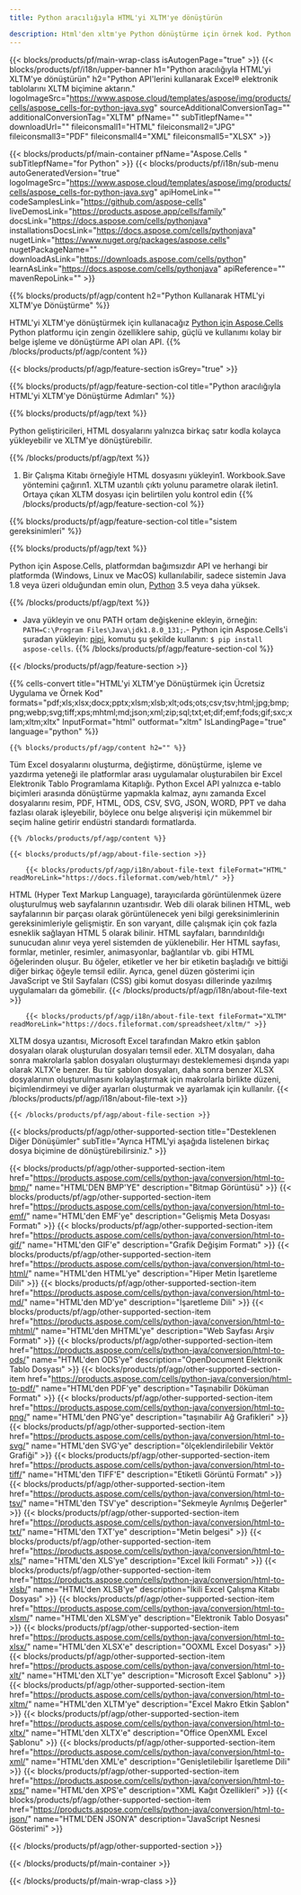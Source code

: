```yaml
---
title: Python aracılığıyla HTML'yi XLTM'ye dönüştürün

description: Html'den xltm'ye Python dönüştürme için örnek kod. Python uygulamasında toplu html dosyalarından xltm'ye dönüştürme için API örnek kodunu kullanın.
---
```

{{< blocks/products/pf/main-wrap-class isAutogenPage="true" >}}
{{< blocks/products/pf/i18n/upper-banner h1="Python aracılığıyla HTML\'yi XLTM\'ye dönüştürün" h2="Python API\'lerini kullanarak Excel® elektronik tablolarını XLTM biçimine aktarın." logoImageSrc="https://www.aspose.cloud/templates/aspose/img/products/cells/aspose_cells-for-python-java.svg" sourceAdditionalConversionTag="" additionalConversionTag="XLTM" pfName="" subTitlepfName="" downloadUrl="" fileiconsmall1="HTML" fileiconsmall2="JPG" fileiconsmall3="PDF" fileiconsmall4="XML" fileiconsmall5="XLSX" >}}

{{< blocks/products/pf/main-container pfName="Aspose.Cells " subTitlepfName="for Python" >}}
{{< blocks/products/pf/i18n/sub-menu autoGeneratedVersion="true" logoImageSrc="https://www.aspose.cloud/templates/aspose/img/products/cells/aspose_cells-for-python-java.svg" apiHomeLink="" codeSamplesLink="https://github.com/aspose-cells" liveDemosLink="https://products.aspose.app/cells/family" docsLink="https://docs.aspose.com/cells/pythonjava" installationsDocsLink="https://docs.aspose.com/cells/pythonjava" nugetLink="https://www.nuget.org/packages/aspose.cells" nugetPackageName="" downloadAsLink="https://downloads.aspose.com/cells/python" learnAsLink="https://docs.aspose.com/cells/pythonjava" apiReference="" mavenRepoLink="" >}}

{{% blocks/products/pf/agp/content h2="Python Kullanarak HTML\'yi XLTM\'ye Dönüştürme" %}}

 HTML'yi XLTM'ye dönüştürmek için kullanacağız
 [Python için Aspose.Cells](https://pypi.org/project/aspose-cells) 
 Python platformu için zengin özelliklere sahip, güçlü ve kullanımı kolay bir belge işleme ve dönüştürme API olan API. 
{{% /blocks/products/pf/agp/content %}}

{{< blocks/products/pf/agp/feature-section isGrey="true" >}}

{{% blocks/products/pf/agp/feature-section-col title="Python aracılığıyla HTML\'yi XLTM\'ye Dönüştürme Adımları" %}}

{{% blocks/products/pf/agp/text %}}

 Python geliştiricileri, HTML dosyalarını yalnızca birkaç satır kodla kolayca yükleyebilir ve XLTM'ye dönüştürebilir.

{{% /blocks/products/pf/agp/text %}}

1. Bir Çalışma Kitabı örneğiyle HTML dosyasını yükleyin1. Workbook.Save yöntemini çağırın1. XLTM uzantılı çıktı yolunu parametre olarak iletin1. Ortaya çıkan XLTM dosyası için belirtilen yolu kontrol edin
{{% /blocks/products/pf/agp/feature-section-col %}}

{{% blocks/products/pf/agp/feature-section-col title="sistem gereksinimleri" %}}

{{% blocks/products/pf/agp/text %}}

 Python için Aspose.Cells, platformdan bağımsızdır API ve herhangi bir platformda (Windows, Linux ve MacOS) kullanılabilir, sadece sistemin Java 1.8 veya üzeri olduğundan emin olun, [Python](https://www.python.org/downloads/) 3.5 veya daha yüksek. 
 
{{% /blocks/products/pf/agp/text %}}

- Java yükleyin ve onu PATH ortam değişkenine ekleyin, örneğin: <code>PATH=C:\Program Files\Java\jdk1.8.0_131;</code>.- Python için Aspose.Cells'i şuradan yükleyin: <a href="https://pypi.org/project/aspose-cells/">pipi</a>, komutu şu şekilde kullanın: <code>$ pip install aspose-cells</code>.
{{% /blocks/products/pf/agp/feature-section-col %}}

{{< /blocks/products/pf/agp/feature-section >}}

{{% cells-convert title="HTML\'yi XLTM\'ye Dönüştürmek için Ücretsiz Uygulama ve Örnek Kod" formats="pdf;xls;xlsx;docx;pptx;xlsm;xlsb;xlt;ods;ots;csv;tsv;html;jpg;bmp;png;webp;svg;tiff;xps;mhtml;md;json;xml;zip;sql;txt;et;dif;emf;fods;gif;sxc;xlam;xltm;xltx" InputFormat="html" outformat="xltm" IsLandingPage="true" language="python" %}}
 
<!-- aboutfile Starts -->

    {{% blocks/products/pf/agp/content h2="" %}}

 Tüm Excel dosyalarını oluşturma, değiştirme, dönüştürme, işleme ve yazdırma yeteneği ile platformlar arası uygulamalar oluşturabilen bir Excel Elektronik Tablo Programlama Kitaplığı. Python Excel API yalnızca e-tablo biçimleri arasında dönüştürme yapmakla kalmaz, aynı zamanda Excel dosyalarını resim, PDF, HTML, ODS, CSV, SVG, JSON, WORD, PPT ve daha fazlası olarak işleyebilir, böylece onu belge alışverişi için mükemmel bir seçim haline getirir endüstri standardı formatlarda.

    {{% /blocks/products/pf/agp/content %}}

    {{< blocks/products/pf/agp/about-file-section >}}

        {{< blocks/products/pf/agp/i18n/about-file-text fileFormat="HTML" readMoreLink="https://docs.fileformat.com/web/html/" >}}
HTML (Hyper Text Markup Language), tarayıcılarda görüntülenmek üzere oluşturulmuş web sayfalarının uzantısıdır. Web dili olarak bilinen HTML, web sayfalarının bir parçası olarak görüntülenecek yeni bilgi gereksinimlerinin gereksinimleriyle gelişmiştir. En son varyant, dille çalışmak için çok fazla esneklik sağlayan HTML 5 olarak bilinir. HTML sayfaları, barındırıldığı sunucudan alınır veya yerel sistemden de yüklenebilir. Her HTML sayfası, formlar, metinler, resimler, animasyonlar, bağlantılar vb. gibi HTML öğelerinden oluşur. Bu öğeler, etiketler ve her bir etiketin başladığı ve bittiği diğer birkaç öğeyle temsil edilir. Ayrıca, genel düzen gösterimi için JavaScript ve Stil Sayfaları (CSS) gibi komut dosyası dillerinde yazılmış uygulamaları da gömebilir.
        {{< /blocks/products/pf/agp/i18n/about-file-text >}}

        {{< blocks/products/pf/agp/i18n/about-file-text fileFormat="XLTM" readMoreLink="https://docs.fileformat.com/spreadsheet/xltm/" >}}
XLTM dosya uzantısı, Microsoft Excel tarafından Makro etkin şablon dosyaları olarak oluşturulan dosyaları temsil eder. XLTM dosyaları, daha sonra makrolarla şablon dosyaları oluşturmayı desteklememesi dışında yapı olarak XLTX'e benzer. Bu tür şablon dosyaları, daha sonra benzer XLSX dosyalarının oluşturulmasını kolaylaştırmak için makrolarla birlikte düzeni, biçimlendirmeyi ve diğer ayarları oluşturmak ve ayarlamak için kullanılır.
        {{< /blocks/products/pf/agp/i18n/about-file-text >}}

    {{< /blocks/products/pf/agp/about-file-section >}}

<!-- aboutfile Ends -->

{{< blocks/products/pf/agp/other-supported-section title="Desteklenen Diğer Dönüşümler" subTitle="Ayrıca HTML\'yi aşağıda listelenen birkaç dosya biçimine de dönüştürebilirsiniz." >}}

{{< blocks/products/pf/agp/other-supported-section-item href="https://products.aspose.com/cells/python-java/conversion/html-to-bmp/" name="HTML\'DEN BMP\'YE" description="Bitmap Görüntüsü" >}}
{{< blocks/products/pf/agp/other-supported-section-item href="https://products.aspose.com/cells/python-java/conversion/html-to-emf/" name="HTML\'den EMF\'ye" description="Gelişmiş Meta Dosyası Formatı" >}}
{{< blocks/products/pf/agp/other-supported-section-item href="https://products.aspose.com/cells/python-java/conversion/html-to-gif/" name="HTML\'den GIF\'e" description="Grafik Değişim Formatı" >}}
{{< blocks/products/pf/agp/other-supported-section-item href="https://products.aspose.com/cells/python-java/conversion/html-to-html/" name="HTML\'den HTML\'ye" description="Hiper Metin İşaretleme Dili" >}}
{{< blocks/products/pf/agp/other-supported-section-item href="https://products.aspose.com/cells/python-java/conversion/html-to-md/" name="HTML\'den MD\'ye" description="İşaretleme Dili" >}}
{{< blocks/products/pf/agp/other-supported-section-item href="https://products.aspose.com/cells/python-java/conversion/html-to-mhtml/" name="HTML\'den MHTML\'ye" description="Web Sayfası Arşiv Formatı" >}}
{{< blocks/products/pf/agp/other-supported-section-item href="https://products.aspose.com/cells/python-java/conversion/html-to-ods/" name="HTML\'den ODS\'ye" description="OpenDocument Elektronik Tablo Dosyası" >}}
{{< blocks/products/pf/agp/other-supported-section-item href="https://products.aspose.com/cells/python-java/conversion/html-to-pdf/" name="HTML\'den PDF\'ye" description="Taşınabilir Döküman Formatı" >}}
{{< blocks/products/pf/agp/other-supported-section-item href="https://products.aspose.com/cells/python-java/conversion/html-to-png/" name="HTML\'den PNG\'ye" description="taşınabilir Ağ Grafikleri" >}}
{{< blocks/products/pf/agp/other-supported-section-item href="https://products.aspose.com/cells/python-java/conversion/html-to-svg/" name="HTML\'den SVG\'ye" description="ölçeklendirilebilir Vektör Grafiği" >}}
{{< blocks/products/pf/agp/other-supported-section-item href="https://products.aspose.com/cells/python-java/conversion/html-to-tiff/" name="HTML\'den TIFF\'E" description="Etiketli Görüntü Formatı" >}}
{{< blocks/products/pf/agp/other-supported-section-item href="https://products.aspose.com/cells/python-java/conversion/html-to-tsv/" name="HTML\'den TSV\'ye" description="Sekmeyle Ayrılmış Değerler" >}}
{{< blocks/products/pf/agp/other-supported-section-item href="https://products.aspose.com/cells/python-java/conversion/html-to-txt/" name="HTML\'den TXT\'ye" description="Metin belgesi" >}}
{{< blocks/products/pf/agp/other-supported-section-item href="https://products.aspose.com/cells/python-java/conversion/html-to-xls/" name="HTML\'den XLS\'ye" description="Excel İkili Formatı" >}}
{{< blocks/products/pf/agp/other-supported-section-item href="https://products.aspose.com/cells/python-java/conversion/html-to-xlsb/" name="HTML\'den XLSB\'ye" description="İkili Excel Çalışma Kitabı Dosyası" >}}
{{< blocks/products/pf/agp/other-supported-section-item href="https://products.aspose.com/cells/python-java/conversion/html-to-xlsm/" name="HTML\'den XLSM\'ye" description="Elektronik Tablo Dosyası" >}}
{{< blocks/products/pf/agp/other-supported-section-item href="https://products.aspose.com/cells/python-java/conversion/html-to-xlsx/" name="HTML\'den XLSX\'e" description="OOXML Excel Dosyası" >}}
{{< blocks/products/pf/agp/other-supported-section-item href="https://products.aspose.com/cells/python-java/conversion/html-to-xlt/" name="HTML\'den XLT\'ye" description="Microsoft Excel Şablonu" >}}
{{< blocks/products/pf/agp/other-supported-section-item href="https://products.aspose.com/cells/python-java/conversion/html-to-xltm/" name="HTML\'den XLTM\'ye" description="Excel Makro Etkin Şablon" >}}
{{< blocks/products/pf/agp/other-supported-section-item href="https://products.aspose.com/cells/python-java/conversion/html-to-xltx/" name="HTML\'den XLTX\'e" description="Office OpenXML Excel Şablonu" >}}
{{< blocks/products/pf/agp/other-supported-section-item href="https://products.aspose.com/cells/python-java/conversion/html-to-xml/" name="HTML\'den XML\'e" description="Genişletilebilir İşaretleme Dili" >}}
{{< blocks/products/pf/agp/other-supported-section-item href="https://products.aspose.com/cells/python-java/conversion/html-to-xps/" name="HTML\'den XPS\'e" description="XML Kağıt Özellikleri" >}}
{{< blocks/products/pf/agp/other-supported-section-item href="https://products.aspose.com/cells/python-java/conversion/html-to-json/" name="HTML\'DEN JSON\'A" description="JavaScript Nesnesi Gösterimi" >}}

{{< /blocks/products/pf/agp/other-supported-section >}}

{{< /blocks/products/pf/main-container >}}
    
{{< /blocks/products/pf/main-wrap-class >}}
